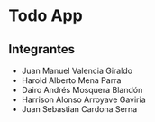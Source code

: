 # Todo App

## Integrantes

- Juan Manuel Valencia Giraldo
- Harold Alberto Mena Parra
- Dairo Andrés Mosquera Blandón
- Harrison Alonso Arroyave Gaviria
- Juan Sebastian Cardona Serna
